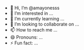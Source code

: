 - 👋 Hi, I’m @amayonesss 
- 👀 I’m interested in ...
- 🌱 I’m currently learning ...
- 💞️ I’m looking to collaborate on ...
- 📫 How to reach me ...
- 😄 Pronouns: ...
- ⚡ Fun fact: ...

<!---
amayonesss/amayonesss is a ✨ special ✨ repository because its `README.md` (this file) appears on your GitHub profile.
You can click the Preview link to take a look at your changes.
--->
